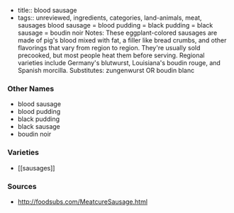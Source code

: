 - title:: blood sausage
- tags:: unreviewed, ingredients, categories, land-animals, meat, sausages
blood sausage = blood pudding = black pudding = black sausage = boudin noir Notes: These eggplant-colored sausages are made of pig's blood mixed with fat, a filler like bread crumbs, and other flavorings that vary from region to region. They're usually sold precooked, but most people heat them before serving. Regional varieties include Germany's blutwurst, Louisiana's boudin rouge, and Spanish morcilla. Substitutes: zungenwurst OR boudin blanc

### Other Names

* blood sausage
* blood pudding
* black pudding
* black sausage
* boudin noir

### Varieties

* [[sausages]]

### Sources
* http://foodsubs.com/MeatcureSausage.html
